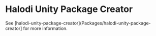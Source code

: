 # Halodi Unity Package Creator

See [halodi-unity-package-creator](Packages/halodi-unity-package-creator] for more information.

